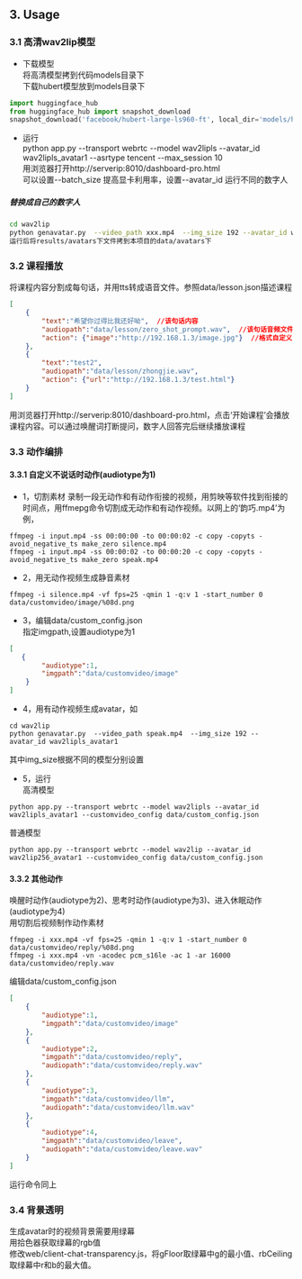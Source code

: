 
## 3. Usage

### 3.1 高清wav2lip模型
- 下载模型  
将高清模型拷到代码models目录下    
下载hubert模型放到models目录下
```python
import huggingface_hub
from huggingface_hub import snapshot_download
snapshot_download('facebook/hubert-large-ls960-ft', local_dir='models/hubert-large-ls960-ft')
```
- 运行  
python app.py --transport webrtc --model wav2lipls --avatar_id wav2lipls_avatar1 --asrtype tencent --max_session 10  
用浏览器打开http://serverip:8010/dashboard-pro.html  
可以设置--batch_size 提高显卡利用率，设置--avatar_id 运行不同的数字人
##### 替换成自己的数字人
```bash
cd wav2lip
python genavatar.py  --video_path xxx.mp4  --img_size 192 --avatar_id wav2lipls_avatar1
运行后将results/avatars下文件拷到本项目的data/avatars下
```

### 3.2 课程播放
将课程内容分割成每句话，并用tts转成语音文件。参照data/lesson.json描述课程
```json
[
    {
        "text":"希望你过得比我还好呦",  //该句话内容
        "audiopath":"data/lesson/zero_shot_prompt.wav",  //该句话音频文件，单声道 16KHz
        "action": {"image":"http://192.168.1.3/image.jpg"}  //格式自定义，数字人播放该句话时会把这部分内容传到前端，由前端解析做相应动作，比如打开对应图片或者网址等
    },
    {
        "text":"test2", 
        "audiopath":"data/lesson/zhongjie.wav", 
        "action": {"url":"http://192.168.1.3/test.html"}
    }
]
```
用浏览器打开http://serverip:8010/dashboard-pro.html，点击‘开始课程’会播放课程内容。可以通过唤醒词打断提问，数字人回答完后继续播放课程

### 3.3 动作编排
#### 3.3.1 自定义不说话时动作(audiotype为1)
- 1，切割素材
录制一段无动作和有动作衔接的视频，用剪映等软件找到衔接的时间点，用ffmepg命令切割成无动作和有动作视频。以网上的‘韵巧.mp4’为例，
```
ffmpeg -i input.mp4 -ss 00:00:00 -to 00:00:02 -c copy -copyts -avoid_negative_ts make_zero silence.mp4
ffmpeg -i input.mp4 -ss 00:00:02 -to 00:00:20 -c copy -copyts -avoid_negative_ts make_zero speak.mp4
```
- 2，用无动作视频生成静音素材
```
ffmpeg -i silence.mp4 -vf fps=25 -qmin 1 -q:v 1 -start_number 0 data/customvideo/image/%08d.png
```
- 3，编辑data/custom_config.json  
指定imgpath,设置audiotype为1
```json
[
   {
        "audiotype":1, 
        "imgpath":"data/customvideo/image"
    }
]
```
- 4，用有动作视频生成avatar，如
```
cd wav2lip
python genavatar.py  --video_path speak.mp4  --img_size 192 --avatar_id wav2lipls_avatar1
```
其中img_size根据不同的模型分别设置

- 5，运行  
高清模型
```
python app.py --transport webrtc --model wav2lipls --avatar_id wav2lipls_avatar1 --customvideo_config data/custom_config.json
```
普通模型
```
python app.py --transport webrtc --model wav2lip --avatar_id wav2lip256_avatar1 --customvideo_config data/custom_config.json
```
#### 3.3.2 其他动作  
唤醒时动作(audiotype为2)、思考时动作(audiotype为3)、进入休眠动作(audiotype为4)  
用切割后视频制作动作素材 
```
ffmpeg -i xxx.mp4 -vf fps=25 -qmin 1 -q:v 1 -start_number 0 data/customvideo/reply/%08d.png
ffmpeg -i xxx.mp4 -vn -acodec pcm_s16le -ac 1 -ar 16000 data/customvideo/reply.wav
```
编辑data/custom_config.json  
```json
[
    {
        "audiotype":1, 
        "imgpath":"data/customvideo/image"
    },
    {
        "audiotype":2, 
        "imgpath":"data/customvideo/reply",
        "audiopath":"data/customvideo/reply.wav"
    },
    {
        "audiotype":3, 
        "imgpath":"data/customvideo/llm",
        "audiopath":"data/customvideo/llm.wav"
    },
    {
        "audiotype":4, 
        "imgpath":"data/customvideo/leave",
        "audiopath":"data/customvideo/leave.wav"
    }
]
```
运行命令同上



### 3.4 背景透明
生成avatar时的视频背景需要用绿幕  
用拾色器获取绿幕的rgb值  
修改web/client-chat-transparency.js，将gFloor取绿幕中g的最小值、rbCeiling取绿幕中r和b的最大值。